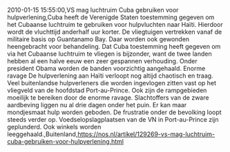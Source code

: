 2010-01-15 15:55:00,VS mag luchtruim Cuba gebruiken voor hulpverlening,Cuba heeft de Verenigde Staten toestemming gegeven om het Cubaanse luchtruim te gebruiken voor hulpvluchten naar Haïti. Hierdoor wordt de vluchttijd anderhalf uur korter. De vliegtuigen vertrekken vanaf de militaire basis op Guantanamo Bay. Daar worden ook gewonden heengebracht voor behandeling. Dat Cuba toestemming heeft gegeven om via het Cubaanse luchtruim te vliegen is bijzonder, want de twee landen hebben al een halve eeuw een zeer gespannen verhouding. Onder president Obama worden de banden voorzichtig aangehaald. Enorme ravage De hulpverlening aan Haïti verloopt nog altijd chaotisch en traag. Veel buitenlandse hulpverleners die worden ingevlogen zitten vast op het vliegveld van de hoofdstad Port-au-Prince. Ook zijn de rampgebieden moeilijk te bereiken door de enorme ravage. Slachtoffers van de zware aardbeving liggen nu al drie dagen onder het puin. Er kan maar mondjesmaat hulp worden geboden. De frustratie onder de bevolking loopt steeds verder op. Voedselopslagplaatsen van de VN in Port-au-Prince zijn geplunderd. Ook winkels worden leeggehaald.,Buitenland,https://nos.nl/artikel/129269-vs-mag-luchtruim-cuba-gebruiken-voor-hulpverlening.html